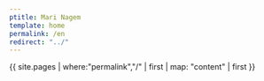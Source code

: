 ```yaml
---
ptitle: Mari Nagem
template: home
permalink: /en
redirect: "../"
---
```

{{ site.pages | where:"permalink","/" | first | map: "content" | first }}
